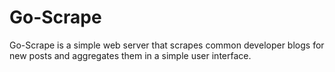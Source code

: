 # Go-Scrape
Go-Scrape is a simple web server that scrapes common developer blogs for new posts and aggregates them in a simple user interface.